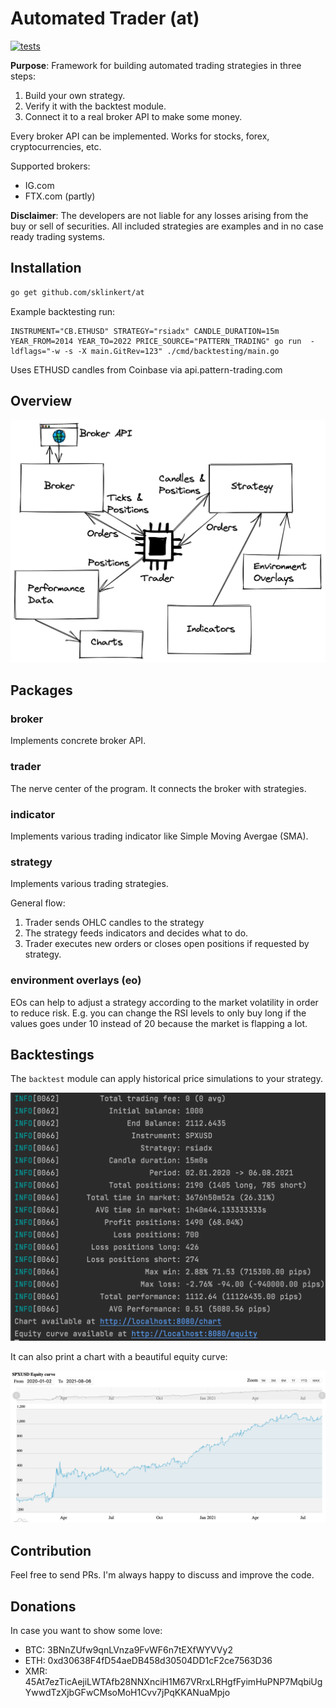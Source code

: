 # Automated Trader (at)

[![tests](https://github.com/sklinkert/at/actions/workflows/ci.yaml/badge.svg)](https://github.com/sklinkert/at/actions/workflows/ci.yaml)

**Purpose**: Framework for building automated trading strategies in three steps:

1. Build your own strategy.
2. Verify it with the backtest module.
3. Connect it to a real broker API to make some money.

Every broker API can be implemented. Works for stocks, forex, cryptocurrencies, etc.

Supported brokers:
- IG.com
- FTX.com (partly)

**Disclaimer**: The developers are not liable for any losses arising from the buy or sell of securities. All included strategies are examples and in no case ready trading systems.

## Installation

```sh
go get github.com/sklinkert/at
```

Example backtesting run:

```shell
INSTRUMENT="CB.ETHUSD" STRATEGY="rsiadx" CANDLE_DURATION=15m YEAR_FROM=2014 YEAR_TO=2022 PRICE_SOURCE="PATTERN_TRADING" go run  -ldflags="-w -s -X main.GitRev=123" ./cmd/backtesting/main.go
```

Uses ETHUSD candles from Coinbase via api.pattern-trading.com

## Overview

![Overview](docs/overview.png)

## Packages

### broker

Implements concrete broker API.

### trader

The nerve center of the program. It connects the broker with strategies.

### indicator

Implements various trading indicator like Simple Moving Avergae (SMA).

### strategy

Implements various trading strategies.

General flow: 
1. Trader sends OHLC candles to the strategy
2. The strategy feeds indicators and decides what to do. 
3. Trader executes new orders or closes open positions if requested by strategy.

### environment overlays (eo) 

EOs can help to adjust a strategy according to the market volatility in order to reduce risk. E.g. you can change the RSI levels to only buy long if the values goes under 10 instead of 20 because the market is flapping a lot.

## Backtestings

The `backtest` module can apply historical price simulations to your strategy.

![Terminal output](docs/backtest-result.png)

It can also print a chart with a beautiful equity curve:

![Terminal output](docs/backtest-equity-curve.png)

## Contribution

Feel free to send PRs. I'm always happy to discuss and improve the code.

## Donations

In case you want to show some love:

- BTC: 3BNnZUfw9qnLVnza9FvWF6n7tEXfWYVVy2
- ETH: 0xd30638F4fD54aeDB458d30504DD1cF2ce7563D36
- XMR: 45At7ezTicAejiLWTAfb28NNXnciH1M67VRrxLRHgfFyimHuPNP7MqbiUgYwwdTzXjbGFwCMsoMoH1Cvv7jPqKKANuaMpjo
